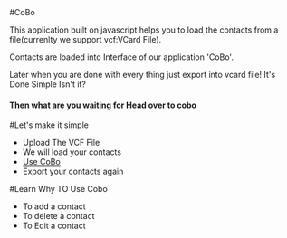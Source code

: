 <html>

<body>
    #CoBo 
    <p>This application built on javascript helps you to load the contacts from a file(currenlty we support vcf:VCard File).</p>
    <p>Contacts are loaded into Interface of our application 'CoBo'.</p>
    <p>Later when you are done with every thing just export into vcard file! It's Done Simple Isn't it?</p>
    <h4>Then what are you waiting for Head over to cobo </h4>
    <div id="explanation">
        #Let's make it simple
        <ul>
            <li>Upload The VCF File</li>
            <li>We will load your contacts</li>
            <li>
                <a href="#useCoBo">Use CoBo</a>
            </li>
            <li>Export your contacts again</li>
        </ul>
    </div>
    <div id="useCoBo">
        #Learn Why TO Use Cobo 
        <ul>
            <li>To add a contact</li>
            <li>To delete a contact</li>
            <li>To Edit a contact</li>
        </ul>
    </div>
</body>

</html>
